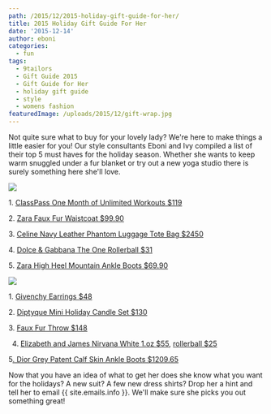 ```yaml
---
path: /2015/12/2015-holiday-gift-guide-for-her/
title: 2015 Holiday Gift Guide For Her
date: '2015-12-14'
author: eboni
categories:
  - fun
tags:
  - 9tailors
  - Gift Guide 2015
  - Gift Guide for Her
  - holiday gift guide
  - style
  - womens fashion
featuredImage: /uploads/2015/12/gift-wrap.jpg
---
```

Not quite sure what to buy for your lovely lady? We're here to make things a little easier for you! Our style consultants Eboni and Ivy compiled a list of their top 5 must haves for the holiday season. Whether she wants to keep warm snuggled under a fur blanket or try out a new yoga studio there is surely something here she'll love.

![](https://ci4.googleusercontent.com/proxy/dbnz2SJS2GD5g1s_Y9PixyQsiyz0s16fG3MGQWYqiOUV-MRzBMeNiYyn76dhhC-ovjvzQ8qVLPX0N1MCfhhXxoa9eZZpTZgo4PUdKL-tBbutu1AUazuUV9wCPwxalG5sEBJwAKxGgbOa3N87SMMe=s0-d-e1-ft#http://ak2.polyvoreimg.com/cgi/img-set/cid/184563821/id/bFVH1Tqg5RGFEqrD7EzHKw/size/y.jpg)

1\. [ClassPass One Month of Unlimited Workouts $119](https://classpass.com/gifts)

2\. [Zara Faux Fur Waistcoat $99.90](http://www.zara.com/us/en/woman/evening/faux-fur-waistcoat-c764512p2909033.html)

3\. [Celine Navy Leather Phantom Luggage Tote Bag $2450](https://www.celine.com/en)

4\. [Dolce & Gabbana The One Rollerball $31](http://www.sephora.com/the-one-P195321?skuId=1429794)

5\. [Zara High Heel Mountain Ankle Boots $69.90](http://www.zara.com/us/en/woman/shoes/view-all/high-heel-mountain-ankle-boots-c734142p3003027.html)

![](https://ci5.googleusercontent.com/proxy/wp49_EbaHbFfvfuDhYdGz5AzULBBtWSXYEnOydiXshmtVYM4ao45GIyS5UaC4S4IDge5f_Ib0cG2hWo7Api3QTndRmS5XcjQBjtOgMRgsQp-BESpeAy6NvVgerrCZiLr_LvQf74HBMXuHZAZOwCl=s0-d-e1-ft#http://ak1.polyvoreimg.com/cgi/img-set/cid/184620106/id/SDmuISyg5RGtWuAD6eDk1w/size/y.jpg)

1\. [Givenchy Earrings $48](http://www1.macys.com/shop/product/givenchy-earrings-gold-tone-swarovski-element-teardrop-earrings?ID=792574&CategoryID=71821&LinkType=#fn=PAGEINDEX%3D3%26sp%3D3%26spc%3D150%26ruleId%3D%26slotId%3D117)

2\. [Diptyque Mini Holiday Candle Set $130](http://shop.nordstrom.com/s/diptyque-mini-holiday-candle-set-nordstrom-exclusive/4172304?origin=related-4172304-0-1-PP_OOS-Rich_Relevance_Recs_API-14&recs_type=related&recs_productId=4172304&recs_categoryId=0&recs_productOrder=1&recs_placementId=PP_OOS&recs_source=Rich_Relevance_Recs_API&recs_strategy=14&recs_referringPageType=item_page)

3\. [Faux Fur Throw $148](http://shop.nordstrom.com/s/nordstrom-at-home-faux-fur-throw/4097906?origin=keywordsearch-personalizedsort&contextualcategoryid=0&fashionColor=&resultback=530)

4. [Elizabeth and James Nirvana White 1.oz $55](http://www.sephora.com/nirvana-white-P383912), [rollerball $25](http://www.sephora.com/nirvana-white-P383912?skuId=1570241)

5[. Dior Grey Patent Calf Skin Ankle Boots $1209.65](http://www.dior.com/couture/en_us/womens-fashion/shoes/boots-ankle-boots/grey-patent-calfskin-ankle-boot-and-pink-translucent-heel-10-cm-11-21114)

Now that you have an idea of what to get her does she know what you want for the holidays? A new suit? A few new dress shirts? Drop her a hint and tell her to email {{ site.emails.info }}. We'll make sure she picks you out something great!
